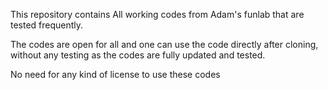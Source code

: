 This repository contains All working codes from Adam's funlab that are tested frequently. 

The codes are open for all and one can use the code directly after cloning, without any testing as the codes are fully updated and tested. 

No need for any kind of license to use these codes
